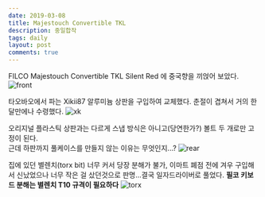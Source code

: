 ```yaml
---
date: 2019-03-08
title: Majestouch Convertible TKL
description: 중일합작
tags: daily
layout: post
comments: true
---
```


FILCO Majestouch Convertible TKL Silent Red 에 중국향을 끼얹어 보았다.
![front](https://lh3.googleusercontent.com/l7XBhK6JSVfNqxJYFjJe-dvuavjEeFaDuBc8Ff40TML6obljkSOAsDK_QYIA_HbeI1OH2Gh9IUoCt8CxlIAnMiglNKZOnVKO0N-Ni1tDoHACC5RavWclhwouLaE7AVce1hbZ9wC5Ig=w2400)

타오바오에서 파는 Xikii87 알루미늄 상판을 구입하여 교체했다. 춘절이 겹쳐서 거의 한달만에나 수령했다.
![xk](https://lh3.googleusercontent.com/SCftefQS3NaxtoGwHJC18Khnl2EaZXeam0n9-l-EZ610d91GlA4JpS16U4c2PMOP_f3UV7u_GzLBX9OiZ0atyFLdLmHI_Llq7_8_e5L0hVDJ4PmV5LJ4tlvcIEUJDm81mSAT5Xi0Pg=w2400)

오리지널 플라스틱 상판과는 다르게 스냅 방식은 아니고(당연한가?) 볼트 두 개로만 고정이 된다.  
근데 하판까지 풀케이스를 만들지 않는 이유는 무엇인지...?
![rear](https://lh3.googleusercontent.com/LafGDqAEjQez2C5aanTkPH9_rqJ-RZQDTRfg47IGgqf8gp8DTBmK4CdrbN5z9LODYTevK-Oo76BzyHs7Ud5B4DXPMVwFHUUH7GtlUwxcMHbkmOszsqK5Idc_HUYrOzM6gmD9hpd1dQ=w2400)

집에 있던 별렌치(torx bit) 너무 커서 당장 분해가 불가, 이마트 폐점 전에 겨우 구입해서 신났었으나 너무 작은 걸 샀던것으로 판명...결국 일자드라이버로 풀었다. **필코 키보드 분해는 별렌치 T10 규격이 필요하다** 
![torx](https://lh3.googleusercontent.com/v-dUuyflTTbeTxCYM0KratXwJutPxBjX6dWM0M-QFOSacop7d9kjpsn9OwaWrsl3AlQ2cBb-J-9dmY8OkcHQtbzALLVg7mjOSLn0-3fO9Fr-NS0HFScTRhEivEfVTJCu4EBfPD1VjQ=h800)
